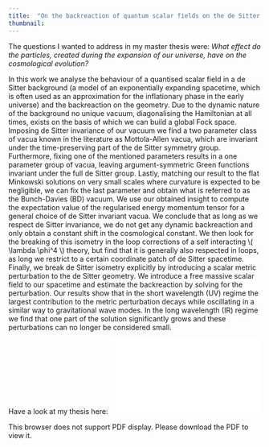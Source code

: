 ```yaml
---
title:  "On the backreaction of quantum scalar fields on the de Sitter spacetime"
thumbnail:
---
```

The questions I wanted to address in my master thesis were:
*What effect do the particles, created during the expansion of our universe, have on the cosmological
evolution?*

In this work we analyse the behaviour of a quantised scalar field in a de Sitter background (a model of an exponentially expanding spacetime, which is often used as an approximation for the inflationary phase in the early universe) and the backreaction on the geometry. Due to the dynamic nature of the background no unique vacuum, diagonalising the Hamiltonian at all times, exists on the basis of which we can build a global Fock space. Imposing de Sitter invariance of our vacuum we find a two parameter class of vacua known in the literature as Mottola-Allen vacua, which are invariant under the time-preserving part of the de Sitter symmetry group. Furthermore, fixing one of the mentioned parameters results in a one parameter group of vacua, leaving argument-symmetric Green functions invariant under the full de Sitter group. Lastly, matching our result to the flat Minkowski solutions on very small scales where curvature is expected to be negligible, we can fix the last parameter and obtain what is referred to as the Bunch-Davies (BD) vacuum.
We use our obtained insight to compute the expectation value of the regularised energy momentum tensor for a general choice of de Sitter invariant vacua. We conclude that as long as we respect de Sitter invariance, we do not get any dynamic backreaction and only obtain a constant shift in the cosmological constant.
We then look for the breaking of this isometry in the loop corrections of a self interacting \\( \lambda \phi^4 \\) theory, but find that it is generally also respected in loops, as long we restrict to a certain coordinate patch of de Sitter spacetime.
Finally, we break de Sitter isometry explicitly by introducing a scalar metric perturbation to the de Sitter geometry. We introduce a free massive scalar field to our spacetime and estimate the backreaction by solving for the perturbation.
Our results show that in the short wavelength (UV) regime the largest contribution to the metric perturbation decays while oscillating in a similar way to gravitational wave modes. In the long wavelength (IR) regime we find that one part of the solution significantly grows and these perturbations can no longer be considered small.

Have a look at my thesis here:
<object data="/assets/pdfs/Thesis.pdf" type="application/pdf" width="100%" height="100%">
    <embed src="/assets/pdfs/Thesis.pdf" type="application/pdf">
        <p>This browser does not support PDF display. Please download the PDF to view it.</p>
    </embed>
</object>
